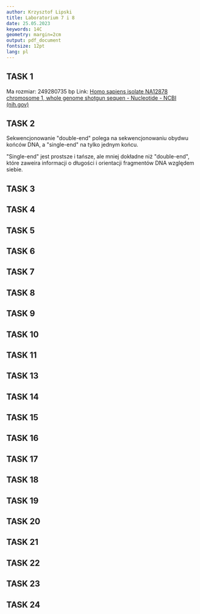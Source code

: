 ```yaml
---
author: Krzysztof Lipski
title: Laboratorium 7 i 8
date: 25.05.2023
keywords: 14C
geometry: margin=2cm
output: pdf_document
fontsize: 12pt
lang: pl
---
```


## TASK 1

Ma rozmiar: 249280735 bp
Link: [Homo sapiens isolate NA12878 chromosome 1, whole genome shotgun sequen - Nucleotide - NCBI (nih.gov)](https://www.ncbi.nlm.nih.gov/nuccore/CM009447.1)

## TASK 2

Sekwencjonowanie "double-end" polega na sekwencjonowaniu obydwu końców DNA, a "single-end" na tylko jednym końcu.

"Single-end" jest prostsze i tańsze, ale mniej dokładne niż "double-end", które zaweira informacji o długości i orientacji fragmentów DNA względem siebie.

## TASK 3

## TASK 4

## TASK 5

## TASK 6

## TASK 7

## TASK 8

## TASK 9

## TASK 10

## TASK 11

## TASK 13

## TASK 14

## TASK 15

## TASK 16

## TASK 17

## TASK 18

## TASK 19

## TASK 20

## TASK 21

## TASK 22

## TASK 23

## TASK 24
